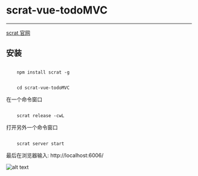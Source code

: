 # scrat-vue-todoMVC

-------------------------------------

<a href="http://scrat.io/">scrat 官网</a>

## 安装


``` shell
	
	npm install scrat -g

```




``` shell
	
	cd scrat-vue-todoMVC

```

在一个命令窗口

``` shell
	
	scrat release -cwL

```

打开另外一个命令窗口


``` shell
	
	scrat server start

```

最后在浏览器输入:  http://localhost:6006/

![alt text](http://7xawfk.com1.z0.glb.clouddn.com/blog/ori.png "运行结果")

